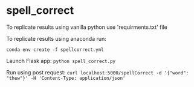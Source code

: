 # spell_correct


To replicate results using vanilla python use 'requirments.txt' file

To replicate results using anaconda run:

`conda env create -f spellcorrect.yml`


Launch Flask app:
`python spell_correct.py`

Run using post request:
`curl localhost:5000/spellCorrect -d '{"word": "thew"}' -H 'Content-Type: application/json'`

